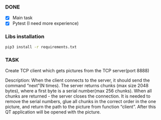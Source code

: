 ### DONE
- [x] Main task
- [x] Pytest (I need more experience)

### Libs installation
```bash
pip3 install -r requirements.txt
```

### TASK
Create TCP client which gets pictures from the TCP server(port 8888)

Description:
	When the client connects to the server, it should send the command “next”(N times). The server returns chunks (max size 2048 bytes), where a first byte is a serial number(max 256 chunks). When all chunks are returned - the server closes the connection. 
	It is needed to remove the serial numbers, glue all chunks in the correct order in the one picture, and return the path to the picture from function “client”. After this QT application will be opened with the picture.
